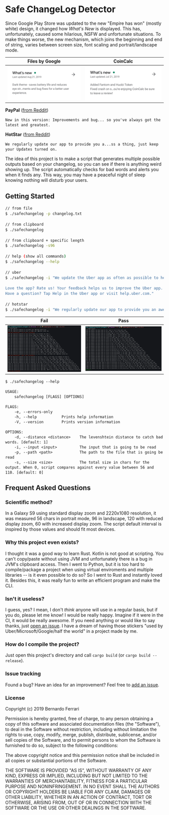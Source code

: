 Safe ChangeLog Detector
=================

Since Google Play Store was updated to the new "Empire has won" (mostly white) design, it changed how *What's New* is displayed. This has, unfortunately, caused some hilarious, NSFW and unfortunate situations. To make things worse, the new mechanism, which joins the beginning and end of string, varies between screen size, font scaling and portrait/landscape mode.

| Files by Google | CoinCalc |
|:-:|:-:|
| ![Files](assets/filesapp.png?raw=true) | ![Coin](assets/coinapp.png?raw=true) |

**PayPal** ([from Reddit](https://www.reddit.com/r/mAndroidDev/comments/ctpfle/be_careful_new_play_store_joins_the_beginning_and/expwnji/))
```
New in this version: Improvements and bug... so you've always got the latest and greatest.
```

**HotStar** ([from Reddit](https://www.reddit.com/r/mAndroidDev/comments/ctpfle/be_careful_new_play_store_joins_the_beginning_and/expxjl9/))
```
We regularly update our app to provide you a...ss a thing, just keep your Updates turned on.
```

The idea of this project is to make a script that generates multiple possible outputs based on your changelog, so you can see if there is anything weird showing up. The script automatically checks for bad words and alerts you when it finds any. This way, you may have a peaceful night of sleep knowing nothing will disturb your users.
  
## Getting Started
```bash
// from file
$ ./safechangelog -p changelog.txt

// from clipboard
$ ./safechangelog

// from clipboard + specific length
$ ./safechangelog -s96

// help (show all commands)
$ ./safechangelog --help

// uber
$ ./safechangelog -i "We update the Uber app as often as possible to help make it faster and more reliable for you. This version includes several bug fixes and performance improvements.

Love the app? Rate us! Your feedback helps us to improve the Uber app.
Have a question? Tap Help in the Uber app or visit help.uber.com."

// hotstar
$ ./safechangelog -i "We regularly update our app to provide you an awesome video watching experience. To make sure you don't miss a thing, just keep your Updates turned on."
```  

| Fail | Pass |
|:-:|:-:|
| ![Fail](assets/1.png?raw=true) | ![Pass](assets/2.png?raw=true) |

```
$ ./safechangelog --help

USAGE:
    safechangelog [FLAGS] [OPTIONS]

FLAGS:
    -e, --errors-only    
    -h, --help           Prints help information
    -V, --version        Prints version information

OPTIONS:
    -d, --distance <distance>    The levenshtein distance to catch bad words. [default: 1]
    -i, --input <input>          The input that is going to be read
    -p, --path <path>            The path to the file that is going be read
    -s, --size <size>            The total size in chars for the output. When 0, script compares against every value between 56 and 110. [default: 0]
```

## Frequent Asked Questions

### Scientific method?
In a Galaxy S9 using standard display zoom and 2220x1080 resolution, it was measured 56 chars in portrait mode, 96 in landscape, 120 with reduced display zoom, 60 with increased display zoom. The script default interval is inspired by those values and should fit most devices.

### Why this project even exists?

I thought it was a good way to learn Rust. Kotlin is not good at scripting. You can't copy/paste without using JVM and unfortunately there is a bug in JVM's clipboard access. Then I went to Python, but it is too hard to compile/package a project when using virtual enviroments and multiple libraries -- is it even possible to do so? So I went to Rust and instantly loved it. Besides this, it was really fun to write an efficient program and make the CLI.  

### Isn't it useless?

I guess, yes? I mean, I don't *think* anyone will use in a regular basis, but if you do, please let me know! I would be really happy. Imagine if it were in the CI, it would be really awesome. If you need anything or would like to say thanks, just [open an issue](../../issues). I have a dream of having those stickers "used by Uber/Microsoft/Google/half the world" in a project made by me.

### How do I compile the project?
Just open this project's directory and call ```cargo build``` (or ```cargo build --release```).

### Issue tracking

Found a bug? Have an idea for an improvement? Feel free to [add an issue](../../issues).

### License

Copyright (c) 2019 Bernardo Ferrari

Permission is hereby granted, free of charge, to any person obtaining a copy of this software and associated documentation files (the "Software"), to deal in the Software without restriction, including without limitation the rights to use, copy, modify, merge, publish, distribute, sublicense, and/or sell copies of the Software, and to permit persons to whom the Software is furnished to do so, subject to the following conditions:

The above copyright notice and this permission notice shall be included in all copies or substantial portions of the Software.

THE SOFTWARE IS PROVIDED "AS IS", WITHOUT WARRANTY OF ANY KIND, EXPRESS OR IMPLIED, INCLUDING BUT NOT LIMITED TO THE WARRANTIES OF MERCHANTABILITY, FITNESS FOR A PARTICULAR PURPOSE AND NONINFRINGEMENT. IN NO EVENT SHALL THE AUTHORS OR COPYRIGHT HOLDERS BE LIABLE FOR ANY CLAIM, DAMAGES OR OTHER LIABILITY, WHETHER IN AN ACTION OF CONTRACT, TORT OR OTHERWISE, ARISING FROM, OUT OF OR IN CONNECTION WITH THE SOFTWARE OR THE USE OR OTHER DEALINGS IN THE SOFTWARE.
